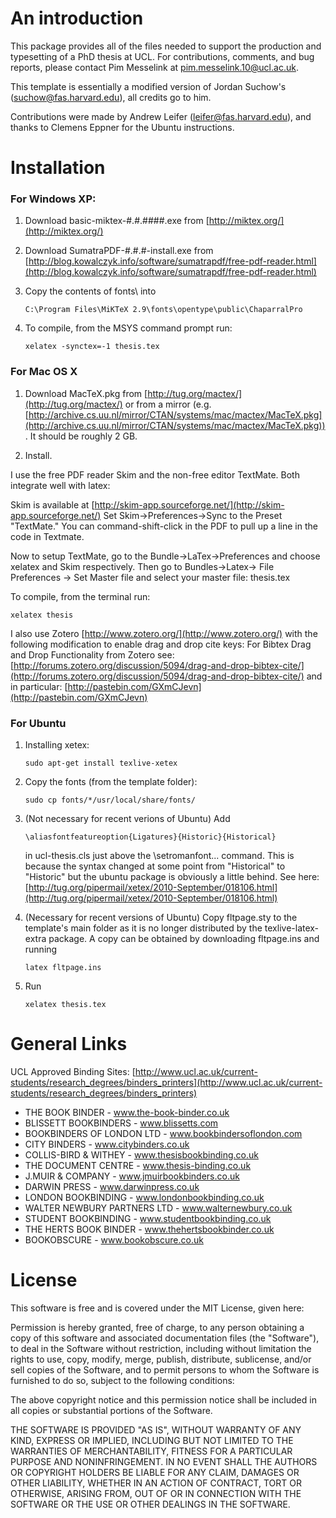 An introduction
===============

This package provides all of the files needed to support the production and typesetting of a PhD thesis at UCL. For contributions, comments, and bug reports, please contact Pim Messelink at pim.messelink.10@ucl.ac.uk.

This template is essentially a modified version of Jordan Suchow's (suchow@fas.harvard.edu), all credits go to him.

Contributions were made by Andrew Leifer (leifer@fas.harvard.edu), and thanks to Clemens Eppner for the Ubuntu instructions.

Installation
============

### For Windows XP: ###

1.	Download basic-miktex-#.#.####.exe from [http://miktex.org/](http://miktex.org/)

2.	Download SumatraPDF-#.#.#-install.exe from [http://blog.kowalczyk.info/software/sumatrapdf/free-pdf-reader.html](http://blog.kowalczyk.info/software/sumatrapdf/free-pdf-reader.html)

3.	Copy the contents of fonts\ into 

		C:\Program Files\MiKTeX 2.9\fonts\opentype\public\ChaparralPro

4.	To compile, from the MSYS command prompt run: 

		xelatex -synctex=-1 thesis.tex


### For Mac OS X ###

1.	Download MacTeX.pkg from [http://tug.org/mactex/](http://tug.org/mactex/) or from a mirror (e.g. [http://archive.cs.uu.nl/mirror/CTAN/systems/mac/mactex/MacTeX.pkg](http://archive.cs.uu.nl/mirror/CTAN/systems/mac/mactex/MacTeX.pkg)). It should be roughly 2 GB.

2.	Install.

I use the free PDF reader Skim and the non-free editor TextMate. Both integrate well with latex:

Skim is available at [http://skim-app.sourceforge.net/](http://skim-app.sourceforge.net/)
Set Skim->Preferences->Sync to the Preset "TextMate." You can command-shift-click in the PDF to pull up a line in the code in Textmate.

Now to setup TextMate, go to the Bundle->LaTex->Preferences and choose xelatex and Skim respectively.
Then go to Bundles->Latex-> File Preferences -> Set Master file and select your master file: thesis.tex

To compile, from the terminal run:

	xelatex thesis

I also use Zotero [http://www.zotero.org/](http://www.zotero.org/) with the following modification to enable drag and drop cite keys:
For Bibtex Drag and Drop Functionality from Zotero see: [http://forums.zotero.org/discussion/5094/drag-and-drop-bibtex-cite/](http://forums.zotero.org/discussion/5094/drag-and-drop-bibtex-cite/) and in particular: [http://pastebin.com/GXmCJevn](http://pastebin.com/GXmCJevn)

### For Ubuntu ###

1.	Installing xetex: 

		sudo apt-get install texlive-xetex
	
2.	Copy the fonts (from the template folder): 

		sudo cp fonts/*/usr/local/share/fonts/

3.	(Not necessary for recent verions of Ubuntu) 
	Add 

		\aliasfontfeatureoption{Ligatures}{Historic}{Historical}
  
	in ucl-thesis.cls just above the \setromanfont... command.
	This is because the syntax changed at some point from "Historical" to "Historic" but the ubuntu package is obviously a little behind. See here: [http://tug.org/pipermail/xetex/2010-September/018106.html](http://tug.org/pipermail/xetex/2010-September/018106.html)

4.	(Necessary for recent versions of Ubuntu)
	Copy fltpage.sty to the template's main folder as it is no longer distributed by the texlive-latex-extra package. A copy can be obtained by downloading fltpage.ins and running

		latex fltpage.ins

5.	Run 

		xelatex thesis.tex


General Links
=============

UCL Approved Binding Sites:
[http://www.ucl.ac.uk/current-students/research_degrees/binders_printers](http://www.ucl.ac.uk/current-students/research_degrees/binders_printers)

+	THE BOOK BINDER - www.the-book-binder.co.uk
+	BLISSETT BOOKBINDERS - www.blissetts.com
+	BOOKBINDERS OF LONDON LTD - www.bookbindersoflondon.com
+	CITY BINDERS - www.citybinders.co.uk
+	COLLIS-BIRD & WITHEY - www.thesisbookbinding.co.uk
+	THE DOCUMENT CENTRE - www.thesis-binding.co.uk
+	J.MUIR & COMPANY - www.jmuirbookbinders.co.uk
+	DARWIN PRESS - www.darwinpress.co.uk
+	LONDON BOOKBINDING - www.londonbookbinding.co.uk
+	WALTER NEWBURY PARTNERS LTD - www.walternewbury.co.uk
+	STUDENT BOOKBINDING - www.studentbookbinding.co.uk
+	THE HERTS BOOK BINDER - www.thehertsbookbinder.co.uk
+	BOOKOBSCURE - www.bookobscure.co.uk


License
=======

This software is free and is covered under the MIT License, given here:

Permission is hereby granted, free of charge, to any person obtaining a copy of this software and associated documentation files (the "Software"), to deal in the Software without restriction, including without limitation the rights to use, copy, modify, merge, publish, distribute, sublicense, and/or sell copies of the Software, and to permit persons to whom the Software is furnished to do so, subject to the following conditions:

The above copyright notice and this permission notice shall be included in all copies or substantial portions of the Software.

THE SOFTWARE IS PROVIDED "AS IS", WITHOUT WARRANTY OF ANY KIND, EXPRESS OR IMPLIED, INCLUDING BUT NOT LIMITED TO THE WARRANTIES OF MERCHANTABILITY, FITNESS FOR A PARTICULAR PURPOSE AND NONINFRINGEMENT. IN NO EVENT SHALL THE AUTHORS OR COPYRIGHT HOLDERS BE LIABLE FOR ANY CLAIM, DAMAGES OR OTHER LIABILITY, WHETHER IN AN ACTION OF CONTRACT, TORT OR OTHERWISE, ARISING FROM, OUT OF OR IN CONNECTION WITH THE SOFTWARE OR THE USE OR OTHER DEALINGS IN THE SOFTWARE.
